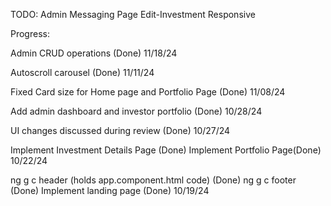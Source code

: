 TODO:
Admin Messaging Page
Edit-Investment Responsive

Progress:

Admin CRUD operations (Done) 11/18/24

Autoscroll carousel (Done)
11/11/24

Fixed Card size for Home page and Portfolio Page (Done)
11/08/24

Add admin dashboard and investor portfolio (Done)
10/28/24

UI changes discussed during review (Done)
10/27/24

Implement Investment Details Page (Done)
Implement Portfolio Page(Done)
10/22/24

ng g c header (holds app.component.html code) (Done)
ng g c footer (Done)
Implement landing page (Done)
10/19/24
